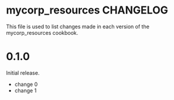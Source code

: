 # mycorp_resources CHANGELOG

This file is used to list changes made in each version of the mycorp_resources cookbook.

# 0.1.0

Initial release.

- change 0
- change 1

